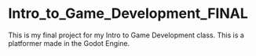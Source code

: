 # Intro_to_Game_Development_FINAL
This is my final project for my Intro to Game Development class. This is a platformer made in the Godot Engine.
